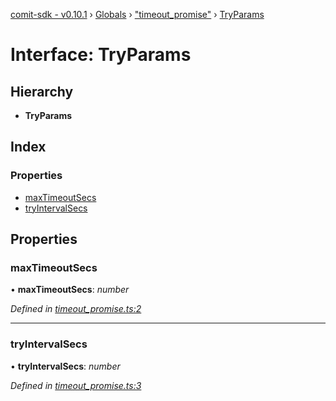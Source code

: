 [comit-sdk - v0.10.1](../README.md) › [Globals](../globals.md) › ["timeout_promise"](../modules/_timeout_promise_.md) › [TryParams](_timeout_promise_.tryparams.md)

# Interface: TryParams

## Hierarchy

* **TryParams**

## Index

### Properties

* [maxTimeoutSecs](_timeout_promise_.tryparams.md#maxtimeoutsecs)
* [tryIntervalSecs](_timeout_promise_.tryparams.md#tryintervalsecs)

## Properties

###  maxTimeoutSecs

• **maxTimeoutSecs**: *number*

*Defined in [timeout_promise.ts:2](https://github.com/comit-network/comit-js-sdk/blob/68ef370/src/timeout_promise.ts#L2)*

___

###  tryIntervalSecs

• **tryIntervalSecs**: *number*

*Defined in [timeout_promise.ts:3](https://github.com/comit-network/comit-js-sdk/blob/68ef370/src/timeout_promise.ts#L3)*
